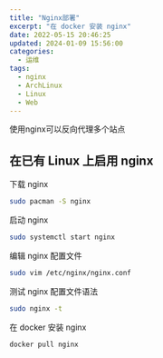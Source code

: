 ```yaml
---
title: "Nginx部署"
excerpt: "在 docker 安装 nginx"
date: 2022-05-15 20:46:25
updated: 2024-01-09 15:56:00
categories:
  - 运维
tags:
  - nginx 
  - ArchLinux 
  - Linux
  - Web
---
```


使用nginx可以反向代理多个站点

## 在已有 Linux 上启用 nginx

下载 nginx

```bash
sudo pacman -S nginx
```

启动 nginx

```bash
sudo systemctl start nginx
```

编辑 nginx 配置文件

```bash
sudo vim /etc/nginx/nginx.conf
```

测试 nginx 配置文件语法

```bash
sudo nginx -t
```

在 docker 安装 nginx

```bash
docker pull nginx
```

